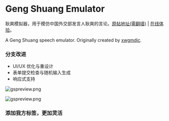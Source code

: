 # Geng Shuang Emulator

耿爽模拟器，用于模仿中国外交部发言人耿爽的言论。[原帖地址(需翻墙)](https://pincong.rocks/article/9938) | [在线体验](https://xwgmdjc.github.io/GengShuang)。

A Geng Shuang speech emulator. Originally created by [xwgmdjc](https://github.com/xwgmdjc).

### 分支改进

- UI/UX 优化与重设计
- 表单提交检查与随机输入生成
- 响应式支持

![gspreview.png](https://i.loli.net/2019/11/30/T9AwOQnHGxJYZ4U.png)

![gspreview.png](https://raw.githubusercontent.com/fedink/GengShuangEmulator/master/gspreview.png)

### 添加我方标签，更加灵活